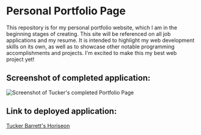 # Personal Portfolio Page

This repository is for my personal portfolio website, which I am in the beginning stages of creating. This site will be referenced on all job applications and my resume. It is intended to highlight my web development skills on its own, as well as to showcase other notable programming accomplishments and projects. I'm excited to make this my best web project yet!

## Screenshot of completed application:
![Screenshot of Tucker's completed Portfolio Page](images/placeholder.png "Tucker's completed Horiseon")

## Link to deployed application:
[Tucker Barrett's Horiseon](http://grinninbarrett.github.io/personal-portfolio-page "Tucker's completed week 2 homework")